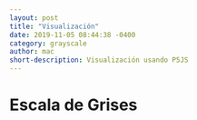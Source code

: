 ```yaml
---
layout: post
title: "Visualización"
date: 2019-11-05 08:44:38 -0400
category: grayscale
author: mac
short-description: Visualización usando P5JS
---
```


# Escala de Grises
<script src="../p5.js"></script>
<script src="../Sketches/gray_scale/grayscale.js"></script>



